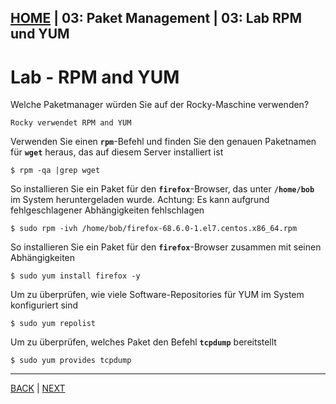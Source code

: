 [HOME](../../README.md) | 03: Paket Management | 03: Lab RPM und YUM
---
# Lab - RPM and YUM

Welche Paketmanager würden Sie auf der Rocky-Maschine verwenden?
```
Rocky verwendet RPM and YUM
```

Verwenden Sie einen **`rpm`**-Befehl und finden Sie den genauen Paketnamen für **`wget`** heraus, das auf diesem Server installiert ist
```
$ rpm -qa |grep wget
```

So installieren Sie ein Paket für den **`firefox`**-Browser, das unter **`/home/bob`** im System heruntergeladen wurde. Achtung: Es kann aufgrund fehlgeschlagener Abhängigkeiten fehlschlagen
```
$ sudo rpm -ivh /home/bob/firefox-68.6.0-1.el7.centos.x86_64.rpm
```

So installieren Sie ein Paket für den **`firefox`**-Browser zusammen mit seinen Abhängigkeiten
```
$ sudo yum install firefox -y
```

Um zu überprüfen, wie viele Software-Repositories für YUM im System konfiguriert sind
```
$ sudo yum repolist
```

Um zu überprüfen, welches Paket den Befehl **`tcpdump`** bereitstellt
```
$ sudo yum provides tcpdump
```
---
[BACK](./02-RPM-und-YUM.md) | [NEXT](./04-DPKG-und-APT.md)
